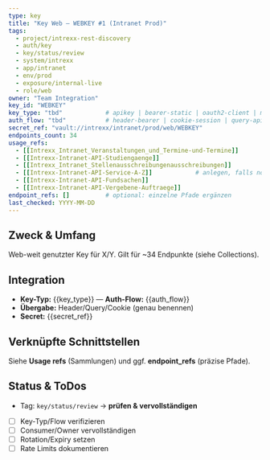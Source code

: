 ```yaml
---
type: key
title: "Key Web — WEBKEY #1 (Intranet Prod)"
tags:
  - project/intrexx-rest-discovery
  - auth/key
  - key/status/review
  - system/intrexx
  - app/intranet
  - env/prod
  - exposure/internal-live
  - role/web
owner: "Team Integration"
key_id: "WEBKEY"
key_type: "tbd"            # apikey | bearer-static | oauth2-client | mtls-cert
auth_flow: "tbd"           # header-bearer | cookie-session | query-apikey | …
secret_ref: "vault://intrexx/intranet/prod/web/WEBKEY"
endpoints_count: 34
usage_refs:
  - [[Intrexx_Intranet_Veranstaltungen_und_Termine-und-Termine]]
  - [[Intrexx-Intranet-API-Studiengaenge]]
  - [[Intrexx_Intranet_Stellenausschreibungenausschreibungen]]
  - [[Intrexx-Intranet-API-Service-A-Z]]            # anlegen, falls noch nicht vorhanden
  - [[Intrexx-Intranet-API-Fundsachen]]
  - [[Intrexx-Intranet-API-Vergebene-Auftraege]]
endpoint_refs: []          # optional: einzelne Pfade ergänzen
last_checked: YYYY-MM-DD
---
```


## Zweck & Umfang
Web-weit genutzter Key für X/Y. Gilt für ~34 Endpunkte (siehe Collections).

## Integration
- **Key-Typ:** {{key_type}} — **Auth-Flow:** {{auth_flow}}
- **Übergabe:** Header/Query/Cookie (genau benennen)
- **Secret:** {{secret_ref}}

## Verknüpfte Schnittstellen
Siehe **Usage refs** (Sammlungen) und ggf. **endpoint_refs** (präzise Pfade).

## Status & ToDos
- Tag: `key/status/review` → **prüfen & vervollständigen**
- [ ] Key-Typ/Flow verifizieren
- [ ] Consumer/Owner vervollständigen
- [ ] Rotation/Expiry setzen
- [ ] Rate Limits dokumentieren
